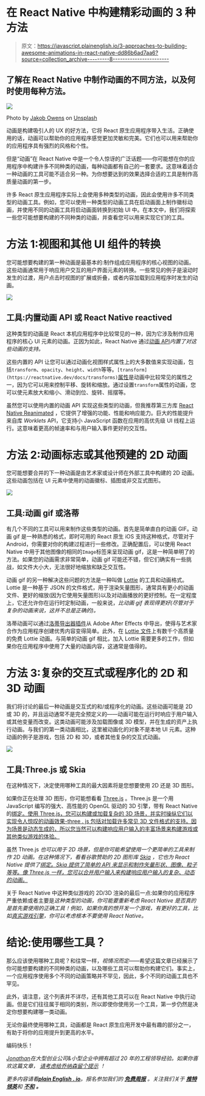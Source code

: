 # 在 React Native 中构建精彩动画的 3 种方法

> 原文：<https://javascript.plainenglish.io/3-approaches-to-building-awesome-animations-in-react-native-dd86b6ad7aa6?source=collection_archive---------8----------------------->

## 了解在 React Native 中制作动画的不同方法，以及何时使用每种方法。

![](img/7d1b194ef5dc7560747d8e087f4d4329.png)

Photo by [Jakob Owens](https://unsplash.com/@jakobowens1?utm_source=medium&utm_medium=referral) on [Unsplash](https://unsplash.com?utm_source=medium&utm_medium=referral)

动画是构建吸引人的 UX 的好方法，它将 React 原生应用程序带入生活。正确使用的话，动画可以帮助你的应用程序感觉更加灵敏和完美。它们也可以用来帮助你的应用程序具有强烈的风格和个性。

但是“动画”在 React Native 中是一个令人惊讶的广泛话题——你可能想在你的应用程序中构建许多不同种类的动画，每种动画都有自己的一套要求。这意味着适合一种动画的工具可能不适合另一种。为你想要达到的效果选择合适的工具是制作高质量动画的第一步。

许多 React 原生应用程序实际上会使用多种类型的动画，因此会使用许多不同类型的动画工具。例如，您可以使用一种类型的动画工具在启动画面上制作徽标动画，并使用不同的动画工具将启动画面转换到初始 UI 中。在本文中，我们将探索一些您可能想要构建的不同种类的动画，并查看您可以用来实现它们的工具。

# 方法 1:视图和其他 UI 组件的转换

您可能想要构建的第一种动画是最基本的:制作组成应用程序的核心视图的动画。这些动画通常用于响应用户交互的用户界面元素的转换。一些常见的例子是滚动时发生的过渡，用户点击时视图的扩展或折叠，或者内容加载到应用程序时发生的动画。

![](img/ade14e6b9bc0643b8255c786b4d90f9e.png)

## 工具:内置动画 API 或 React Native reactived

这种类型的动画是 React 本机应用程序中比较常见的一种，因为它涉及制作应用程序的核心 UI 元素的动画。正因为如此，React Native 通过[动画 API](https://reactnative.dev/docs/animated)*内置了对这些动画的支持。*

这些内置的 API 让您可以通过动画化视图样式属性上的大多数值来实现动画，包括`transform`、`opacity`、`height`、`width`等等。`[transform](https://reactnative.dev/docs/transforms)`[属性](https://reactnative.dev/docs/transforms)是动画中比较常见的属性之一，因为它可以用来控制平移、旋转和缩放。通过设置`transform`属性的动画，您可以使元素放大和缩小、滑动到位、旋转、摇摆等。

虽然您可以使用内置的动画 API 实现这些类型的动画，但我推荐第三方库 [React Native Reanimated](https://docs.swmansion.com/react-native-reanimated/) ，它提供了增强的功能、性能和响应能力。巨大的性能提升来自库 *Worklets* API，它支持小 JavaScript 函数在应用的高优先级 UI 线程上运行。这意味着更高的帧速率和与用户输入事件更好的交互性。

# 方法 2:动画标志或其他预建的 2D 动画

您可能想要合并的下一种动画是由艺术家或设计师在外部工具中构建的 2D 动画。这些动画包括在 UI 元素中使用的动画徽标、插图或非交互式图形。

![](img/983e60f405eed6ca37e5d0a9a0d66f45.png)

## 工具:动画 gif 或洛蒂

有几个不同的工具可以用来制作这些类型的动画。首先是简单直白的动画 GIF。动画 gif 是一种熟悉的格式，即时可用的 React 原生 iOS 支持这种格式，尽管对于 Android，你需要对你的构建过程进行一些修改。正确配置后，可以使用 React Native 中用于其他图像的相同的`Image`标签来呈现动画 gif，这是一种简单明了的方法。如果您的动画需求非常简单，动画 gif 可能还不错，但它们确实有一些挑战，如文件大小大，无法很好地缩放和缺乏交互性。

动画 gif 的另一种解决这些问题的方法是一种叫做 [Lottie](https://github.com/lottie-react-native/lottie-react-native) 的工具和动画格式。Lottie 是一种基于 JSON 的文件格式，用于渲染矢量图形，通常具有更小的动画文件、更好的缩放(因为它使用矢量图形)以及对动画播放的更好控制。在一定程度上，它还允许你在运行时定制动画，一般来说，*比动画 gif 表现得更好(尽管对于复杂的动画来说，这并不总是正确的)。*

洛蒂动画可以通过[洛蒂导出器插件](https://lottiefiles.com/plugins/after-effects)从 Adobe After Effects 中导出，使得与艺术家合作为应用程序创建优秀内容变得简单。此外，在 [Lottie 文件](https://lottiefiles.com/featured)上有数千个高质量的免费 Lottie 动画。与简单的动画 gif 相比，加入 Lottie 需要更多的工作，但如果你在应用程序中使用了大量的动画内容，这通常是值得的。

# 方法 3:复杂的交互式或程序化的 2D 和 3D 动画

我们将讨论的最后一种动画是交互式的和/或程序化的动画。这些动画可能是 2D 或 3D 的，并且运动通常不是完全预定义的——动画可能在运行时响应于用户输入或其他变量而改变。这类动画可能涉及加载图像或 3D 模型，并在生成的资产上执行动画。与我们的第一类动画相比，这里被动画化的对象不是本地 UI 元素。这种动画的例子是游戏，包括 2D 和 3D，或者其他复杂的交互式动画。

![](img/9ccafb87252aedb89932718275a57422.png)

## 工具:Three.js 或 Skia

在这种情况下，决定使用哪种工具的最大因素将是您想要使用 2D 还是 3D 图形。

如果你正在处理 3D 图形，你可能想看看 [Three.js](https://threejs.org) 。Three.js 是一个用 JavaScript 编写的强大、高性能的 OpenGL 驱动的 3D 引擎，带有 React Native 的[绑定。使用 Three.js，您可以构建或加载复杂的 3D 场景，并实时操纵它们以实现令人惊叹的动画效果-three . js 包括对加载许多常见 3D 文件格式的支持。因为场景是动态生成的，所以您当然可以构建响应用户输入的丰富场景来构建游戏或其他类似游戏的体验。](https://github.com/expo/expo-three)

虽然 Three.js *也可以用于 2D 场景，但是你可能希望使用一个更简单的工具来制作 2D 动画。在这种情况下，看看谷歌赞助的 2D 图形库 [Skia](https://skia.org) ，它也为 React Native 提供了[绑定。Skia 提供了简单的 API 来显示和制作矢量形状、图像、粒子等等。像 Three.js 一样，您可以合并用户输入来构建响应用户输入的复杂、动态的动画。](https://github.com/Shopify/react-native-skia)*

关于 React Native 中这种类似游戏的 2D/3D 渲染的最后一点:如果你的应用程序严重依赖或者主要是*这种类型的动画，你可能要重新考虑 React Native 是否真的是首先要使用的正确工具！例如，如果你真的想开发一个游戏，有更好的工具，比如[真实游戏引擎](https://unity.com)，你可以考虑根本不要使用 React Native。*

# 结论:使用哪些工具？

那么应该使用哪种工具呢？和往常一样，*视情况而定*——希望这篇文章已经展示了你可能想要构建的不同种类的动画，以及哪些工具可以帮助你构建它们。事实上，一个应用程序使用多个不同的动画策略并不罕见，因此，多个不同的动画工具也不罕见。

此外，请注意，这个列表并不详尽，还有其他工具可以在 React Native 中执行动画。但是它们往往属于相同的类别，所以即使你使用另一个工具，第一步仍然是决定你想要构建哪一类动画。

无论你最终使用哪种工具，动画都是 React 原生应用开发中最有趣的部分之一，有助于将你的应用提升到更高的水平。

编码快乐！

[*Jonathan*](https://blog.devgenius.io/@jonnystartup)*在大型创业公司&小型企业中拥有超过 20 年的工程领导经验。如果你喜欢这篇文章，* [*请考虑给乔纳森留个提示*](https://www.buymeacoffee.com/jonnystartup) *！*

*更多内容请看*[***plain English . io***](https://plainenglish.io/)*。报名参加我们的* [***免费周报***](http://newsletter.plainenglish.io/) *。关注我们关于* [***推特***](https://twitter.com/inPlainEngHQ)[***领英***](https://www.linkedin.com/company/inplainenglish/)**和* [***不和***](https://discord.gg/GtDtUAvyhW) ***。****